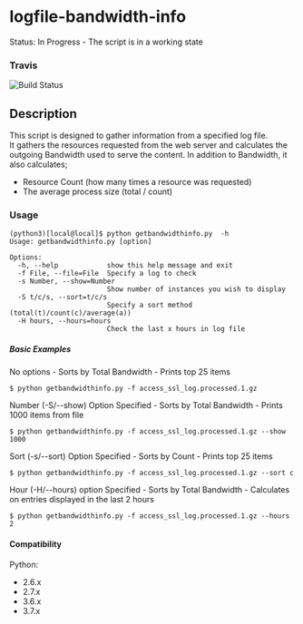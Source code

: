 # logfile-bandwidth-info

Status: In Progress - The script is in a working state

### Travis ###

![Build Status](https://travis-ci.com/LukeShirnia/logfile-bandwidth-info.svg?branch=master)

## Description ##

This script is designed to gather information from a specified log file. 
<br />
It gathers the resources requested from the web server and calculates the outgoing Bandwidth used to serve the content.
In addition to Bandwidth, it also calculates;

- Resource Count (how many times a resource was requested)
- The average process size (total / count)

### Usage ###

```
(python3)[local@local]$ python getbandwidthinfo.py  -h
Usage: getbandwidthinfo.py [option]

Options:
  -h, --help            show this help message and exit
  -f File, --file=File  Specify a log to check
  -s Number, --show=Number
                        Show number of instances you wish to display
  -S t/c/s, --sort=t/c/s
                        Specify a sort method (total(t)/count(c)/average(a))
  -H hours, --hours=hours
                        Check the last x hours in log file
```

##### Basic Examples #####
No options - Sorts by Total Bandwidth - Prints top 25 items
```
$ python getbandwidthinfo.py -f access_ssl_log.processed.1.gz

```
Number (-S/--show) Option Specified - Sorts by Total Bandwidth - Prints 1000 items from file
```
$ python getbandwidthinfo.py -f access_ssl_log.processed.1.gz --show 1000

```
Sort (-s/--sort) Option Specified - Sorts by Count - Prints top 25 items
```
$ python getbandwidthinfo.py -f access_ssl_log.processed.1.gz --sort c

```
Hour (-H/--hours) option Specified - Sorts by Total Bandwidth - Calculates on entries displayed in the last 2 hours
```
$ python getbandwidthinfo.py -f access_ssl_log.processed.1.gz --hours 2

```
#### Compatibility ####

Python:
- 2.6.x
- 2.7.x
- 3.6.x
- 3.7.x